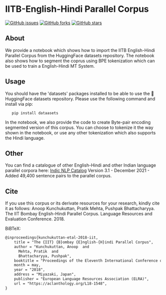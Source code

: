 # IITB-English-Hindi Parallel Corpus 

[![GitHub issues](https://img.shields.io/github/issues/cfiltnlp/IITB-English-Hindi-PC?style=flat-square)](https://github.com/cfiltnlp/IITB-English-Hindi-PC/issues)
[![GitHub forks](https://img.shields.io/github/forks/cfiltnlp/IITB-English-Hindi-PC?style=flat-square)](https://github.com/cfiltnlp/IITB-English-Hindi-PC/network)
[![GitHub stars](https://img.shields.io/github/stars/cfiltnlp/IITB-English-Hindi-PC?style=flat-square)](https://github.com/cfiltnlp/IITB-English-Hindi-PC/stargazers)

## About
We provide a notebook which shows how to import the IITB English-Hindi Parallel Corpus from the HuggingFace datasets repository. The notebook also shows how to segment the coprus using BPE tokenization which can be used to train a English-Hindi MT System.

## Usage

You should have the 'datasets' packages installed to be able to use the :rocket: HuggingFace datasets repository. Please use the following command and install via pip:

```code
   pip install dataasets
```
In the notebook, we also provide the code to create Byte-pair encoding segmented version of this corpus.
You can choose to tokenize it the way shown in the notebook, or use any other tokenization which also supports the Hindi language.

## Other
You can find a catalogue of other English-Hindi and other Indian language parallel corpora here: [Indic NLP Catalog](https://github.com/indicnlpweb/indicnlp_catalog)
Version 3.1 - December 2021 - Added 49,400 sentence pairs to the parallel corpus.

## Cite

If you use this corpus or its derivate resources for your research, kindly cite it as follows:
Anoop Kunchukuttan, Pratik Mehta, Pushpak Bhattacharyya. The IIT Bombay English-Hindi Parallel Corpus. Language Resources and Evaluation Conference. 2018.

BiBTeX:
```latex
@inproceedings{kunchukuttan-etal-2018-iit,
    title = "The {IIT} {B}ombay {E}nglish-{H}indi Parallel Corpus",
    author = "Kunchukuttan, Anoop  and
      Mehta, Pratik  and
      Bhattacharyya, Pushpak",
    booktitle = "Proceedings of the Eleventh International Conference on Language Resources and Evaluation ({LREC} 2018)",
    month = may,
    year = "2018",
    address = "Miyazaki, Japan",
    publisher = "European Language Resources Association (ELRA)",
    url = "https://aclanthology.org/L18-1548",
}
```
